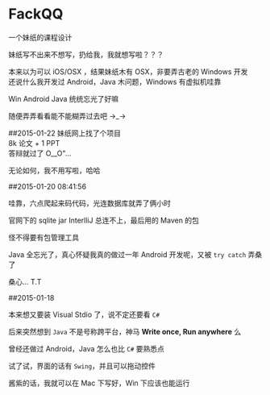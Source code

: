 # FackQQ

一个妹纸的课程设计

妹纸写不出来不想写，扔给我，我就想写啦？？？

本来以为可以 iOS/OSX ，结果妹纸木有 OSX，非要弄古老的 Windows 开发  
还说什么我开发过 Android，Java 木问题，Windows 有虚拟机哇靠  

Win Android Java 统统忘光了好嘛  

随便弄弄看看能不能糊弄过去吧 →_→

##2015-01-22 
妹纸网上找了个项目  
8k 论文 + 1 PPT  
答辩就过了  O__O"…  

无论如何，我不用写啦，哈哈

##2015-01-20 08:41:56

哇靠，六点爬起来码代码，光连数据库就弄了俩小时  

官网下的 sqlite jar InterlliJ 总连不上，最后用的 Maven 的包  

怪不得要有包管理工具  

Java 全忘光了，真心怀疑我真的做过一年 Android 开发呢，又被 `try catch` 弄桑了  

桑心... T.T  

##2015-01-18

本来想又要装 Visual Stdio 了，说不定还要看 `C#`  

后来突然想到 `Java` 不是号称跨平台，神马 **Write once, Run anywhere** 么

曾经还做过 Android，Java 怎么也比 `C#` 要熟悉点

试了试，界面的话有 `Swing`，并且可以拖动控件  

酱紫的话，我就可以在 Mac 下写好，Win 下应该也能运行  

